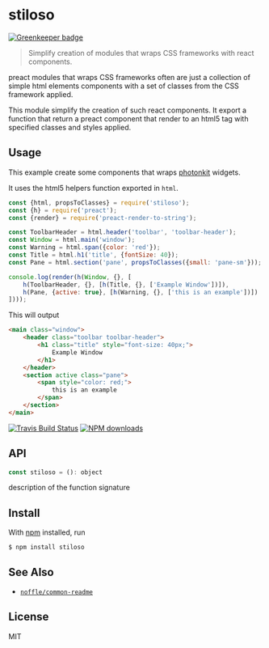 # stiloso

[![Greenkeeper badge](https://badges.greenkeeper.io/parro-it/stiloso.svg)](https://greenkeeper.io/)

> Simplify creation of modules that wraps CSS frameworks with react components.

preact modules that wraps CSS frameworks often are just a collection of  simple html elements components with a set of classes from the CSS framework applied.

This module simplify the creation of such react components.
It export a function that return a preact component that render to an html5 tag with specified classes and styles applied.


## Usage

This example create some components that wraps [photonkit](photonkit.com)
widgets.

It uses the html5 helpers function exported in `html`.

```js
const {html, propsToClasses} = require('stiloso');
const {h} = require('preact');
const {render} = require('preact-render-to-string');

const ToolbarHeader = html.header('toolbar', 'toolbar-header');
const Window = html.main('window');
const Warning = html.span({color: 'red'});
const Title = html.h1('title', {fontSize: 40});
const Pane = html.section('pane', propsToClasses({small: 'pane-sm'}));

console.log(render(h(Window, {}, [
	h(ToolbarHeader, {}, [h(Title, {}, ['Example Window'])]),
	h(Pane, {active: true}, [h(Warning, {}, ['this is an example'])])
])));
```

This will output

```html
<main class="window">
	<header class="toolbar toolbar-header">
		<h1 class="title" style="font-size: 40px;">
			Example Window
		</h1>
	</header>
	<section active class="pane">
		<span style="color: red;">
			this is an example
		</span>
	</section>
</main>
```

[![Travis Build Status](https://img.shields.io/travis/parro-it/stiloso/master.svg)](http://travis-ci.org/parro-it/stiloso)
[![NPM downloads](https://img.shields.io/npm/dt/stiloso.svg)](https://npmjs.org/package/stiloso)


## API

```js
const stiloso = (): object
```

description of the function signature

## Install

With [npm](https://npmjs.org/) installed, run

```
$ npm install stiloso
```

## See Also

- [`noffle/common-readme`](https://github.com/noffle/common-readme)

## License

MIT


